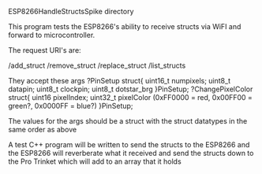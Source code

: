ESP8266HandleStructsSpike directory

This program tests the ESP8266's ability to receive structs via WiFI
and forward to microcontroller.

The request URI's are:

/add_struct
/remove_struct
/replace_struct
/list_structs

They accept these args
?PinSetup
	struct{
		uint16_t numpixels;
		uint8_t datapin;
		uint8_t clockpin;
		uint8_t dotstar_brg
	}PinSetup;
?ChangePixelColor
	struct{
		uint16 pixelIndex;
		uint32_t pixelColor (0xFF0000 = red, 0x00FF00 = green?, 0x0000FF = blue?)
	}PinSetup;

The values for the args should be a struct with the struct datatypes
in the same order as above

A test C++ program will be written to send the structs
to the ESP8266 and the ESP8266 will reverberate what
it received and send the structs down to the Pro Trinket
which will add to an array that it holds
